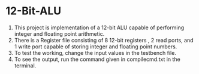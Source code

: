 # 12-Bit-ALU
1. This project is implementation of a 12-bit ALU capable of performing integer and floating point arithmetic.
2. There is a Register file consisting of 8 12-bit registers , 2 read ports, and 1 write port capable of storing integer and floating point numbers.
3. To test the working, change the input values in the testbench file.
4. To see the output, run the command given in compilecmd.txt in the terminal.

